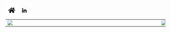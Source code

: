 

<a href="https://knowrafa.github.io/"><img align="left" src="https://github.com/knowrafa/knowrafa/blob/master/assets/img/home.png"/></a>
<a href="https://www.linkedin.com/in/rafael-alessandro/"><img align="left" src="https://github.com/knowrafa/knowrafa/blob/master/assets/img/linkedin.png"/></a>

<br>
<br>
<center>
<table>
  <tr>
    <td><img width="470px" align="left" src="https://github-readme-stats.vercel.app/api?username=knowrafa&theme=vue&show_icons=true&icon_color=03ADDF&title_color=03ADDF&bg_color=0D1117&text_color=fafafa" /></td>
      <td><img width="390px" align="left" src="https://github-readme-stats.vercel.app/api/top-langs/?username=knowrafa&layout=compact&title_color=03ADDF&bg_color=0D1117&text_color=fafafa" /></td>
  </tr>   
</table>
</center>

<!--
**thamiavicente/thamiavicente** is a ✨ _special_ ✨ repository because its `README.md` (this file) appears on your GitHub profile.

Here are some ideas to get you started:

- 🔭 I’m currently working on ...
- 🌱 I’m currently learning ...
- 👯 I’m looking to collaborate on ...
- 🤔 I’m looking for help with ...
- 💬 Ask me about ...
- 📫 How to reach me: ...
- 😄 Pronouns: ...
- ⚡ Fun fact: ...
-->
